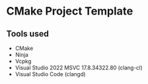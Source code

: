# CMake Project Template

## Tools used

- CMake
- Ninja
- Vcpkg
- Visual Studio 2022 MSVC 17.8.34322.80 (clang-cl)
- Visual Studio Code (clangd)
